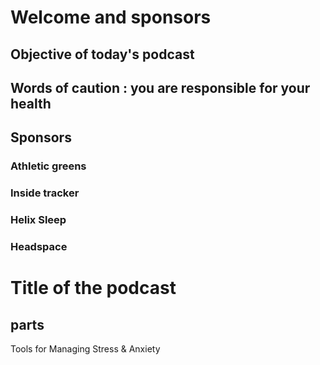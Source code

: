 # Welcome and sponsors  
## Objective of today's podcast
## Words of caution : you are responsible for your health

## Sponsors
### Athletic greens
### Inside tracker
### Helix Sleep
### Headspace

# Title of the podcast 
## parts

Tools for Managing Stress & Anxiety
